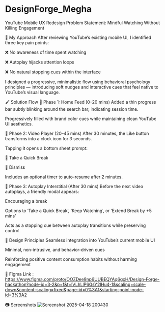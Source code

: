 # DesignForge_Megha
YouTube Mobile UX Redesign
Problem Statement:
Mindful Watching Without Killing Engagement

🎯 My Approach
After reviewing YouTube’s existing mobile UI, I identified three key pain points:

❌ No awareness of time spent watching

❌ Autoplay hijacks attention loops

❌ No natural stopping cues within the interface

I designed a progressive, minimalistic flow using behavioral psychology principles — introducing soft nudges and interactive cues that feel native to YouTube’s visual language.

🖌️ Solution Flow
📌 Phase 1: Home Feed (0–20 mins)
Added a thin progress bar subtly blinking around the search bar, indicating session time.

Progressively filled with brand color cues while maintaining clean YouTube UI aesthetics.

📌 Phase 2: Video Player (20–45 mins)
After 30 minutes, the Like button transforms into a clock icon for 3 seconds.

Tapping it opens a bottom sheet prompt:

🎈 Take a Quick Break

🔕 Dismiss

Includes an optional timer to auto-resume after 2 minutes.

📌 Phase 3: Autoplay Interstitial (After 30 mins)
Before the next video autoplays, a friendly modal appears:

Encouraging a break

Options to ‘Take a Quick Break’, ‘Keep Watching’, or ‘Extend Break by +5 mins’

Acts as a stopping cue between autoplay transitions while preserving control.

🎨 Design Principles
Seamless integration into YouTube’s current mobile UI

Minimal, non-intrusive, and behavior-driven cues

Reinforcing positive content consumption habits without harming engagement

🔗 Figma Link : https://www.figma.com/proto/OOZDee8np6UUBEQYAq6gxH/Design-Forge-hackathon?node-id=3-2&p=f&t=lVLhLlP6GsY2lHu4-1&scaling=scale-down&content-scaling=fixed&page-id=0%3A1&starting-point-node-id=3%3A2


📷 Screenshots
![Screenshot 2025-04-18 200430](https://github.com/user-attachments/assets/26a3d3e8-6377-443d-9b19-cb8e800c6012)
